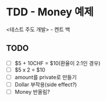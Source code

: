 # TDD - Money 예제

<테스트 주도 개발> - 켄트 백

## TODO
* [ ] $5 + 10CHF = $10(환율이 2:1인 경우)
* [ ] $5 x 2 = $10
* [ ] amount를 private로 만들기
* [ ] Dollar 부작용(side effect?)
* [ ] Money 반올림?
